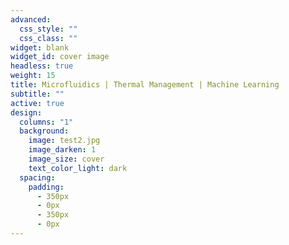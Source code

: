 ```yaml
---
advanced:
  css_style: ""
  css_class: ""
widget: blank
widget_id: cover image
headless: true
weight: 15
title: Microfluidics | Thermal Management | Machine Learning
subtitle: ""
active: true
design:
  columns: "1"
  background:
    image: test2.jpg
    image_darken: 1
    image_size: cover
    text_color_light: dark
  spacing:
    padding:
      - 350px
      - 0px
      - 350px
      - 0px
---
```

